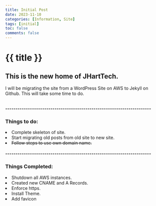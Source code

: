```yaml
---
title: Initial Post
date: 2023-11-10
categories: [Information, Site]
tags: [initial]
toc: false
comments: false
---
```

<h1>{{ title }}</h1>
<h2>This is the new home of JHartTech.</h2>
<p>I will be migrating the site from a WordPress Site on AWS to Jekyll on Github.  This will take some time to do.<p><br>
<b>-----------------------------------------------------------------------</b>
<h3>Things to do: </h3>
<li> Complete skeleton of site.</li>
<li> Start migrating old posts from old site to new site.</li>
<li><s>Follow steps to use own domain name.</s></li><br>
<b>-----------------------------------------------------------------------</b>
<h3>Things Completed: </h3>
<li>Shutdown all AWS instances.</li>
<li>Created new CNAME and A Records.</li>
<li>Enforce https.</li>
<li>Install Theme.</li>
<li>Add favicon</li>